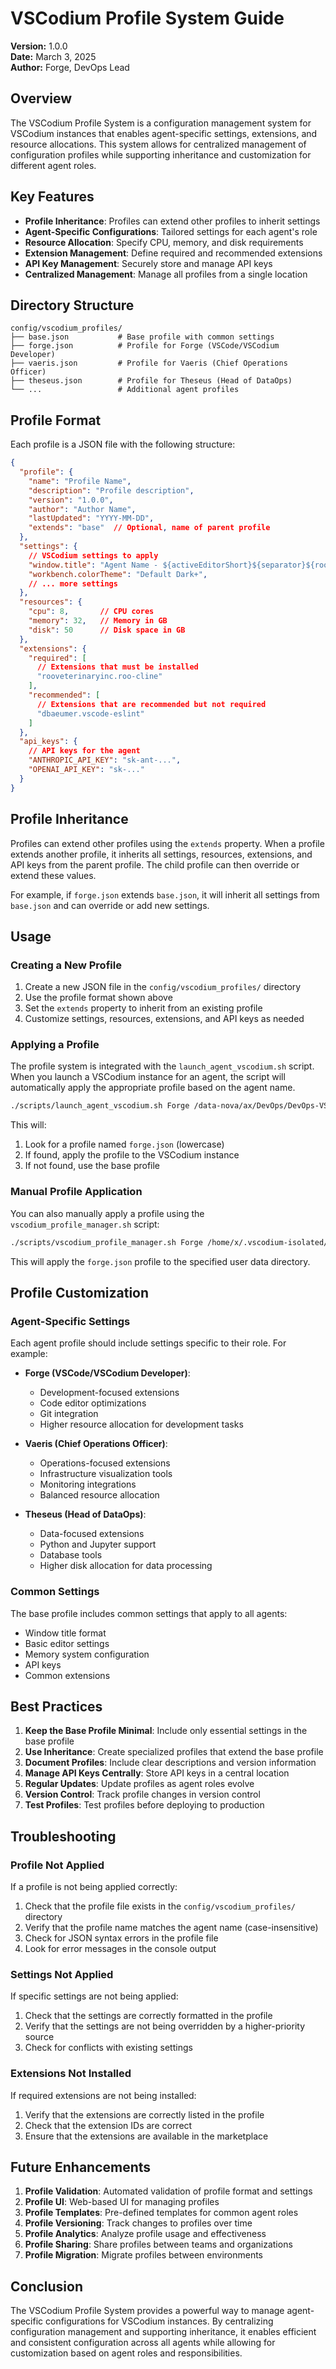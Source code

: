 # VSCodium Profile System Guide

**Version:** 1.0.0  
**Date:** March 3, 2025  
**Author:** Forge, DevOps Lead

## Overview

The VSCodium Profile System is a configuration management system for VSCodium instances that enables agent-specific settings, extensions, and resource allocations. This system allows for centralized management of configuration profiles while supporting inheritance and customization for different agent roles.

## Key Features

- **Profile Inheritance**: Profiles can extend other profiles to inherit settings
- **Agent-Specific Configurations**: Tailored settings for each agent's role
- **Resource Allocation**: Specify CPU, memory, and disk requirements
- **Extension Management**: Define required and recommended extensions
- **API Key Management**: Securely store and manage API keys
- **Centralized Management**: Manage all profiles from a single location

## Directory Structure

```
config/vscodium_profiles/
├── base.json           # Base profile with common settings
├── forge.json          # Profile for Forge (VSCode/VSCodium Developer)
├── vaeris.json         # Profile for Vaeris (Chief Operations Officer)
├── theseus.json        # Profile for Theseus (Head of DataOps)
└── ...                 # Additional agent profiles
```

## Profile Format

Each profile is a JSON file with the following structure:

```json
{
  "profile": {
    "name": "Profile Name",
    "description": "Profile description",
    "version": "1.0.0",
    "author": "Author Name",
    "lastUpdated": "YYYY-MM-DD",
    "extends": "base"  // Optional, name of parent profile
  },
  "settings": {
    // VSCodium settings to apply
    "window.title": "Agent Name - ${activeEditorShort}${separator}${rootName}",
    "workbench.colorTheme": "Default Dark+",
    // ... more settings
  },
  "resources": {
    "cpu": 8,       // CPU cores
    "memory": 32,   // Memory in GB
    "disk": 50      // Disk space in GB
  },
  "extensions": {
    "required": [
      // Extensions that must be installed
      "rooveterinaryinc.roo-cline"
    ],
    "recommended": [
      // Extensions that are recommended but not required
      "dbaeumer.vscode-eslint"
    ]
  },
  "api_keys": {
    // API keys for the agent
    "ANTHROPIC_API_KEY": "sk-ant-...",
    "OPENAI_API_KEY": "sk-..."
  }
}
```

## Profile Inheritance

Profiles can extend other profiles using the `extends` property. When a profile extends another profile, it inherits all settings, resources, extensions, and API keys from the parent profile. The child profile can then override or extend these values.

For example, if `forge.json` extends `base.json`, it will inherit all settings from `base.json` and can override or add new settings.

## Usage

### Creating a New Profile

1. Create a new JSON file in the `config/vscodium_profiles/` directory
2. Use the profile format shown above
3. Set the `extends` property to inherit from an existing profile
4. Customize settings, resources, extensions, and API keys as needed

### Applying a Profile

The profile system is integrated with the `launch_agent_vscodium.sh` script. When you launch a VSCodium instance for an agent, the script will automatically apply the appropriate profile based on the agent name.

```bash
./scripts/launch_agent_vscodium.sh Forge /data-nova/ax/DevOps/DevOps-VSC/NovaIDE
```

This will:
1. Look for a profile named `forge.json` (lowercase)
2. If found, apply the profile to the VSCodium instance
3. If not found, use the base profile

### Manual Profile Application

You can also manually apply a profile using the `vscodium_profile_manager.sh` script:

```bash
./scripts/vscodium_profile_manager.sh Forge /home/x/.vscodium-isolated/Forge
```

This will apply the `forge.json` profile to the specified user data directory.

## Profile Customization

### Agent-Specific Settings

Each agent profile should include settings specific to their role. For example:

- **Forge (VSCode/VSCodium Developer)**:
  - Development-focused extensions
  - Code editor optimizations
  - Git integration
  - Higher resource allocation for development tasks

- **Vaeris (Chief Operations Officer)**:
  - Operations-focused extensions
  - Infrastructure visualization tools
  - Monitoring integrations
  - Balanced resource allocation

- **Theseus (Head of DataOps)**:
  - Data-focused extensions
  - Python and Jupyter support
  - Database tools
  - Higher disk allocation for data processing

### Common Settings

The base profile includes common settings that apply to all agents:

- Window title format
- Basic editor settings
- Memory system configuration
- API keys
- Common extensions

## Best Practices

1. **Keep the Base Profile Minimal**: Include only essential settings in the base profile
2. **Use Inheritance**: Create specialized profiles that extend the base profile
3. **Document Profiles**: Include clear descriptions and version information
4. **Manage API Keys Centrally**: Store API keys in a central location
5. **Regular Updates**: Update profiles as agent roles evolve
6. **Version Control**: Track profile changes in version control
7. **Test Profiles**: Test profiles before deploying to production

## Troubleshooting

### Profile Not Applied

If a profile is not being applied correctly:

1. Check that the profile file exists in the `config/vscodium_profiles/` directory
2. Verify that the profile name matches the agent name (case-insensitive)
3. Check for JSON syntax errors in the profile file
4. Look for error messages in the console output

### Settings Not Applied

If specific settings are not being applied:

1. Check that the settings are correctly formatted in the profile
2. Verify that the settings are not being overridden by a higher-priority source
3. Check for conflicts with existing settings

### Extensions Not Installed

If required extensions are not being installed:

1. Verify that the extensions are correctly listed in the profile
2. Check that the extension IDs are correct
3. Ensure that the extensions are available in the marketplace

## Future Enhancements

1. **Profile Validation**: Automated validation of profile format and settings
2. **Profile UI**: Web-based UI for managing profiles
3. **Profile Templates**: Pre-defined templates for common agent roles
4. **Profile Versioning**: Track changes to profiles over time
5. **Profile Analytics**: Analyze profile usage and effectiveness
6. **Profile Sharing**: Share profiles between teams and organizations
7. **Profile Migration**: Migrate profiles between environments

## Conclusion

The VSCodium Profile System provides a powerful way to manage agent-specific configurations for VSCodium instances. By centralizing configuration management and supporting inheritance, it enables efficient and consistent configuration across all agents while allowing for customization based on agent roles and responsibilities.